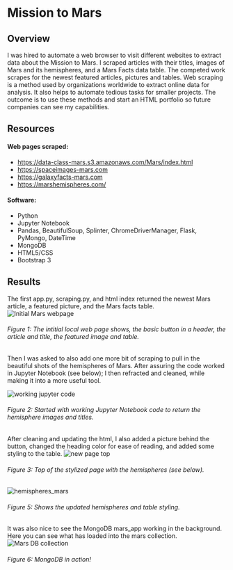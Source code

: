 # Mission to Mars
## Overview
I was hired to automate a web browser to visit different websites to extract data about the Mission to Mars.  I scraped articles with their titles, images of Mars and its hemispheres, and a Mars Facts data table.  The competed work scrapes for the newest featured articles, pictures and tables.  Web scraping is a method used by organizations worldwide to extract online data for analysis.  It also helps to automate tedious tasks for smaller projects.  The outcome is to use these methods and start an HTML portfolio so future companies can see my capabilities.

## Resources
#### Web pages scraped:
- https://data-class-mars.s3.amazonaws.com/Mars/index.html
- https://spaceimages-mars.com
- https://galaxyfacts-mars.com
- https://marshemispheres.com/

#### Software:
- Python
- Jupyter Notebook
- Pandas, BeautifulSoup, Splinter, ChromeDriverManager, Flask, PyMongo, DateTime
- MongoDB
- HTML5/CSS
- Bootstrap 3

## Results
The first app.py, scraping.py, and html index returned the newest Mars article, a featured picture, and the Mars facts table.  
![Initial Mars webpage](https://user-images.githubusercontent.com/102183530/173260853-f65dacfe-fe40-4c03-ad33-089feb837f54.png)
###### Figure 1: The intitial local web page shows, the basic button in a header, the article and title, the featured image and table.

Then I was asked to also add one more bit of scraping to pull in the beautiful shots of the hemispheres of Mars.  After assuring the code worked in Jupyter Notebook (see below); I then refracted and cleaned, while making it into a more useful tool.

![working jupyter code](https://user-images.githubusercontent.com/102183530/173260774-108f9302-1450-45b2-a879-5702e0afe9dc.png)
###### Figure 2:  Started with working Jupyter Notebook code to return the hemisphere images and titles.

After cleaning and updating the html, I also added a picture behind the button, changed the heading color for ease of reading, and added some styling to the table.
![new page top](https://user-images.githubusercontent.com/102183530/173264545-e5c15a0a-afc5-4bd2-b085-4904021060a3.png)
###### Figure 3: Top of the stylized page with the hemispheres (see below).

![hemispheres_mars](https://user-images.githubusercontent.com/102183530/173261035-8ed39e74-7ea7-42d9-9f40-e0be1492cf81.png)
###### Figure 5:  Shows the updated hemispheres and table styling.

It was also nice to see the MongoDB mars_app working in the background.  Here you can see what has loaded into the mars collection.
![Mars DB collection](https://user-images.githubusercontent.com/102183530/173264649-bc15291d-32b8-45ae-baa9-a09c82386b3d.png)
###### Figure 6: MongoDB in action!
